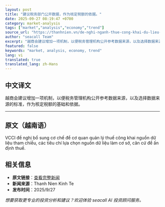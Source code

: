 ```yaml
---
layout: post
title: "建议税务部门公开数据，作为核定税额的依据。"
date: 2025-09-27 08:19:47 +0700
category: market-analysis
tags: ["market","analysis","economy","trend"]
source_url: "https://thanhnien.vn/de-nghi-nganh-thue-cong-khai-du-lieu-lam-co-so-an-dinh-thue-185250927102037068.htm"
author: "seacall Team"
excerpt: "越商会建议增加一项机制，以便税务管理机构公开参考数据来源，以及选择数据来源的标准，作为核定税额的基础和依据。..."
featured: false
keywords: "market, analysis, economy, trend"
lang: vi
translated: true
translated_lang: zh-Hans
---
```


## 中文译文

越商会建议增加一项机制，以便税务管理机构公开参考数据来源，以及选择数据来源的标准，作为核定税额的基础和依据。

---

## 原文（越南语）

VCCI đề nghị bổ sung cơ chế để cơ quan quản l&yacute; thuế c&ocirc;ng khai nguồn dữ liệu tham chiếu, c&aacute;c ti&ecirc;u ch&iacute; lựa chọn nguồn dữ liệu l&agrave;m cơ sở, căn cứ để ấn định thuế.

## 相关信息

- **原文链接**：[查看完整新闻](https://thanhnien.vn/de-nghi-nganh-thue-cong-khai-du-lieu-lam-co-so-an-dinh-thue-185250927102037068.htm)
- **新闻来源**：Thanh Nien Kinh Te
- **发布时间**：2025/9/27

*想要获取更专业的投资分析和建议？欢迎体验 seacall AI 投资顾问服务。*